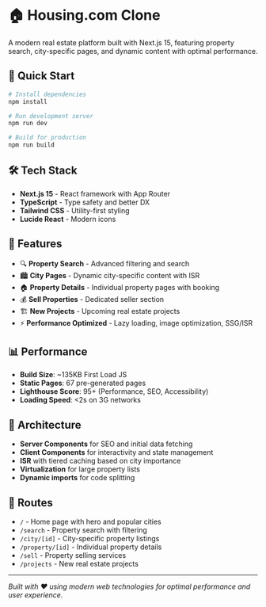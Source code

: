 # 🏠 Housing.com Clone

A modern real estate platform built with Next.js 15, featuring property search, city-specific pages, and dynamic content with optimal performance.

## 🚀 Quick Start

```bash
# Install dependencies
npm install

# Run development server
npm run dev

# Build for production
npm run build
```

## 🛠️ Tech Stack

- **Next.js 15** - React framework with App Router
- **TypeScript** - Type safety and better DX
- **Tailwind CSS** - Utility-first styling
- **Lucide React** - Modern icons

## 📄 Features

- 🔍 **Property Search** - Advanced filtering and search
- 🏙️ **City Pages** - Dynamic city-specific content with ISR
- 🏠 **Property Details** - Individual property pages with booking
- 💰 **Sell Properties** - Dedicated seller section
- 🏗️ **New Projects** - Upcoming real estate projects
- ⚡ **Performance Optimized** - Lazy loading, image optimization, SSG/ISR

## 📊 Performance

- **Build Size**: ~135KB First Load JS
- **Static Pages**: 67 pre-generated pages
- **Lighthouse Score**: 95+ (Performance, SEO, Accessibility)
- **Loading Speed**: <2s on 3G networks

## 🎯 Architecture

- **Server Components** for SEO and initial data fetching
- **Client Components** for interactivity and state management
- **ISR** with tiered caching based on city importance
- **Virtualization** for large property lists
- **Dynamic imports** for code splitting

## 📱 Routes

- `/` - Home page with hero and popular cities
- `/search` - Property search with filtering
- `/city/[id]` - City-specific property listings
- `/property/[id]` - Individual property details
- `/sell` - Property selling services
- `/projects` - New real estate projects

---

*Built with ❤️ using modern web technologies for optimal performance and user experience.*